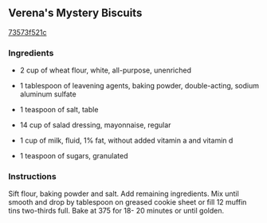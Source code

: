 ## Verena's Mystery Biscuits

[73573f521c](http://www.food.com/recipe/verenas-mystery-biscuits-190681)

### Ingredients

 - 2 cup of wheat flour, white, all-purpose, unenriched

 - 1 tablespoon of leavening agents, baking powder, double-acting, sodium aluminum sulfate

 - 1 teaspoon of salt, table

 - 14 cup of salad dressing, mayonnaise, regular

 - 1 cup of milk, fluid, 1% fat, without added vitamin a and vitamin d

 - 1 teaspoon of sugars, granulated

### Instructions

Sift flour, baking powder and salt. Add remaining ingredients. Mix until smooth and drop by tablespoon on greased cookie sheet or fill 12 muffin tins two-thirds full. Bake at 375 for 18- 20 minutes or until golden.